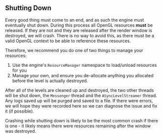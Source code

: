 ## Shutting Down

Every good thing must come to an end, and as such the engine must eventually shut down.
During this process all OpenGL resources **must** be released.  If they are not and they are released after the render window is destroyed, we will crash.  There is no way to avoid this, as there must be a valid OpenGL context to be able to reference these resources.

Therefore, we recommend you do one of two things to manage your resources:
1) Use the engine's `ResourceManager` namespace to load/unload resources for you
2) Manage your own, and ensure you de-allocate anything you allocated before the level is actually destroyed.
    
After all of the levels are cleaned up and destroyed, the two other threads will be shut down, the `Messenger` thread and the `ASyncLevelStreamer` thread.  Any logs saved up will be purged and saved to a file.  If there were errors, we will hope they were recorded here so we can diagnose the issue and fix it (if possible).

Crashing while shutting down is likely to be the most common crash if there is one - it likely means there were resources remaining after the window was destroyed.